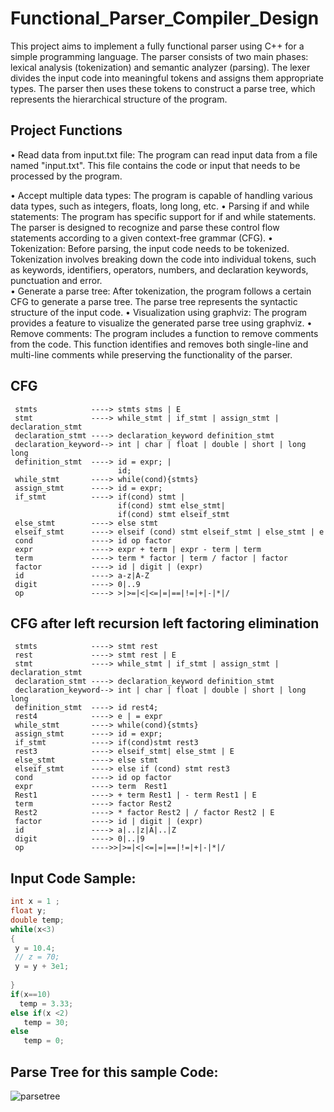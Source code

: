 # Functional_Parser_Compiler_Design


This project aims to implement a fully functional parser using C++ for a simple programming language. The parser consists of two main phases: lexical analysis (tokenization) and semantic analyzer (parsing). The lexer divides the input code into meaningful tokens and assigns them appropriate types. The parser then uses these tokens to construct a parse tree, which represents the hierarchical structure of the program.

## Project Functions

•   Read data from input.txt file: The program can read input data from a file named 
"input.txt". This file contains the code or input that needs to be processed by the 
program. 

•    Accept multiple data types: The program is capable of handling various data types, such as integers, floats, long long, etc. 
•    Parsing if and while statements: The program has specific support for if and while statements. The parser is designed to recognize and parse these control flow statements according to a given context-free grammar (CFG). 
•    Tokenization: Before parsing, the input code needs to be tokenized. Tokenization involves breaking down the code into individual tokens, such as keywords, identifiers, operators, numbers, and declaration keywords, punctuation and error.  
•    Generate a parse tree: After tokenization, the program follows a certain CFG to generate a parse tree. The parse tree represents the syntactic structure of the input code. 
•    Visualization using graphviz: The program provides a feature to visualize the generated parse tree using graphviz. 
•    Remove comments: The program includes a function to remove comments from the code. This function identifies and removes both single-line and multi-line comments while preserving the functionality of the parser. 

## CFG 
     stmts            ----> stmts stms | E 
     stmt             ----> while_stmt | if_stmt | assign_stmt | declaration_stmt
     declaration_stmt ----> declaration_keyword definition_stmt
     declaration_keyword--> int | char | float | double | short | long long
     definition_stmt  ----> id = expr; |
                            id;
     while_stmt       ----> while(cond){stmts}
     assign_stmt      ----> id = expr;
     if_stmt          ----> if(cond) stmt |
                            if(cond) stmt else_stmt|
                            if(cond) stmt elseif_stmt
     else_stmt        ----> else stmt 
     elseif_stmt      ----> elseif (cond) stmt elseif_stmt | else_stmt | e
     cond             ----> id op factor 
     expr             ----> expr + term | expr - term | term
     term             ----> term * factor | term / factor | factor
     factor           ----> id | digit | (expr)
     id               ----> a-z|A-Z
     digit            ----> 0|..9
     op               ----> >|>=|<|<=|=|==|!=|+|-|*|/

## CFG after left recursion left factoring elimination
     stmts            ----> stmt rest
     rest             ----> stmt rest | E
     stmt             ----> while_stmt | if_stmt | assign_stmt | declaration_stmt
     declaration_stmt ----> declaration_keyword definition_stmt
     declaration_keyword--> int | char | float | double | short | long long
     definition_stmt  ----> id rest4;
     rest4            ----> e | = expr 
     while_stmt       ----> while(cond){stmts}
     assign_stmt      ----> id = expr;
     if_stmt          ----> if(cond)stmt rest3
     rest3            ----> elseif_stmt| else_stmt | E
     else_stmt        ----> else stmt
     elseif_stmt      ----> else if (cond) stmt rest3
     cond             ----> id op factor
     expr             ----> term  Rest1
     Rest1            ----> + term Rest1 | - term Rest1 | E
     term             ----> factor Rest2
     Rest2            ----> * factor Rest2 | / factor Rest2 | E
     factor           ----> id | digit | (expr)
     id               ----> a|..|z|A|..|Z
     digit            ----> 0|..|9
     op               ---->>|>=|<|<=|=|==|!=|+|-|*|/
## Input Code Sample: 
```c++
int x = 1 ;
float y;
double temp;
while(x<3)
{
 y = 10.4;
 // z = 70;
 y = y + 3e1;
 
}
if(x==10)
  temp = 3.33;
else if(x <2)
   temp = 30;
else
   temp = 0;
```
   
## Parse Tree for this sample Code:
![parsetree](https://github.com/Seifeldin-Ahmed/Functional_Parser_Compiler_Design/assets/120275931/2e6c6de5-c2b4-4433-a094-327a06544793)
